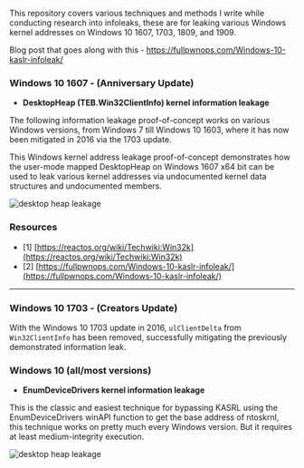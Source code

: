 This repository covers various techniques and methods I write while conducting research into infoleaks, these are for leaking various Windows kernel addresses on Windows 10 1607, 1703, 1809, and 1909. 

Blog post that goes along with this - https://fullpwnops.com/Windows-10-kaslr-infoleak/

### Windows 10 1607 - (Anniversary Update)

- **DesktopHeap (TEB.Win32ClientInfo) kernel information leakage**

The following information leakage proof-of-concept works on various Windows versions, from Windows 7 till Windows 10 1603, where it has now been mitigated in 2016 via the 1703 update.

This Windows kernel address leakage proof-of-concept demonstrates how the user-mode mapped DesktopHeap on Windows 1607 x64 bit can be used to leak various kernel addresses via undocumented kernel data structures and undocumented members.

![desktop heap leakage](https://github.com/FULLSHADE/LEAKYDRIPPER/blob/master/images/DesktopHeapLeak.png)

### Resources

- [1] [https://reactos.org/wiki/Techwiki:Win32k](https://reactos.org/wiki/Techwiki:Win32k)
- [2] [https://fullpwnops.com/Windows-10-kaslr-infoleak/](https://fullpwnops.com/Windows-10-kaslr-infoleak/)

----

### Windows 10 1703 - (Creators Update)

With the Windows 10 1703 update in 2016, `ulClientDelta` from `Win32ClientInfo` has been removed, successfully mitigating the previously demonstrated information leak. 

### Windows 10 (all/most versions)

- **EnumDeviceDrivers kernel information leakage**

This is the classic and easiest technique for bypassing KASRL using the EnumDeviceDrivers winAPI function to get the base address of ntoskrnl, this technique works on pretty much every Windows version. But it requires at least medium-integrity execution. 

![desktop heap leakage](https://github.com/FULLSHADE/LEAKYDRIPPER/blob/master/images/EnumDeviceDrivers.PNG)
